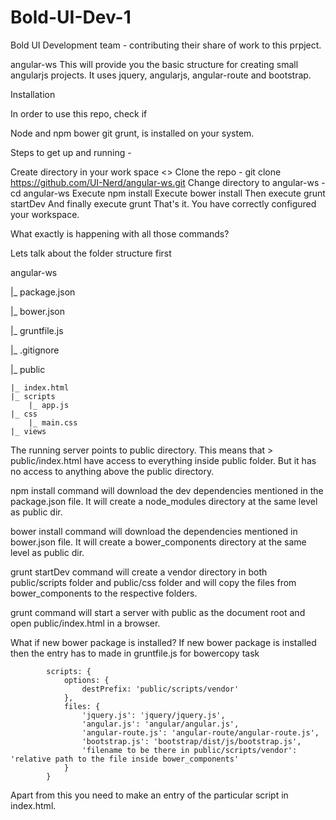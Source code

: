 # Bold-UI-Dev-1
Bold UI Development team - contributing their share of work to this prpject.

angular-ws
This will provide you the basic structure for creating small angularjs projects. It uses jquery, angularjs, angular-route and bootstrap.

Installation

In order to use this repo, check if

Node and npm
bower
git
grunt, is installed on your system. 

Steps to get up and running -

Create directory in your work space <<angular-ws>>
Clone the repo - git clone https://github.com/UI-Nerd/angular-ws.git
Change directory to angular-ws - cd angular-ws
Execute npm install
Execute bower install
Then execute grunt startDev
And finally execute grunt
That's it. You have correctly configured your workspace.

What exactly is happening with all those commands?

Lets talk about the folder structure first

angular-ws

|_ package.json

|_ bower.json

|_ gruntfile.js

|_ .gitignore

|_ public

    |_ index.html
    |_ scripts
        |_ app.js
    |_ css
        |_ main.css
    |_ views
    
The running server points to public directory. This means that > public/index.html have access to everything inside public folder. But it has no access to anything above the public directory.

npm install command will download the dev dependencies mentioned in the package.json file. It will create a node_modules directory at the same level as public dir.

bower install command will download the dependencies mentioned in bower.json file. It will create a bower_components directory at the same level as public dir.

grunt startDev command will create a vendor directory in both public/scripts folder and public/css folder and will copy the files from bower_components to the respective folders.

grunt command will start a server with public as the document root and open public/index.html in a browser.

What if new bower package is installed?
If new bower package is installed then the entry has to made in gruntfile.js for bowercopy task

            scripts: {
                options: {
                    destPrefix: 'public/scripts/vendor'
                },
                files: {
                    'jquery.js': 'jquery/jquery.js',
                    'angular.js': 'angular/angular.js',
                    'angular-route.js': 'angular-route/angular-route.js',
                    'bootstrap.js': 'bootstrap/dist/js/bootstrap.js',
                    'filename to be there in public/scripts/vendor': 'relative path to the file inside bower_components'
                }
            }
            
Apart from this you need to make an entry of the particular script in index.html.
